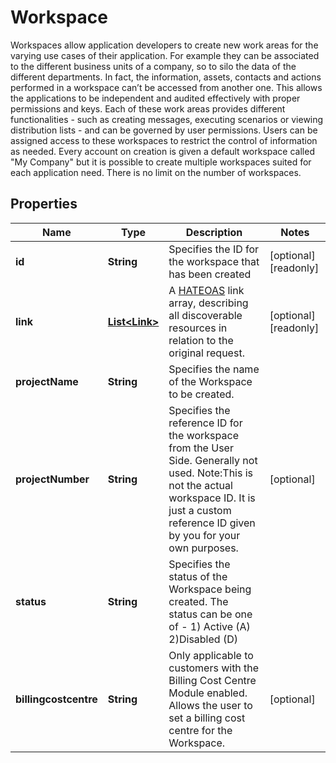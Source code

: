 

# Workspace

Workspaces allow application developers to create new work areas for the varying use cases of their application. For example they can be associated to the different business units of a company, so to silo the data of the different departments. In fact, the information, assets, contacts and actions performed in a workspace can’t be accessed from another one. This allows the applications to be independent and audited effectively with proper permissions and keys.  Each of these work areas provides different functionalities - such as creating messages, executing scenarios or viewing distribution lists - and can be governed by user permissions. Users can be assigned access to these workspaces to restrict the control of information as needed.  Every account on creation is given a default workspace called \"My Company\" but it is possible to create multiple workspaces suited for each application need. There is no limit on the number of workspaces.

## Properties

| Name | Type | Description | Notes |
|------------ | ------------- | ------------- | -------------|
|**id** | **String** | Specifies the ID for the workspace that has been created |  [optional] [readonly] |
|**link** | [**List&lt;Link&gt;**](Link.md) | A [HATEOAS](https://en.wikipedia.org/wiki/HATEOAS) link array, describing all discoverable resources in relation to the original request. |  [optional] [readonly] |
|**projectName** | **String** | Specifies the name of the Workspace to be created. |  |
|**projectNumber** | **String** | Specifies the reference ID for the workspace from the User Side. Generally not used. Note:This is not the actual workspace ID. It is just a custom reference ID given by you for your own purposes. |  [optional] |
|**status** | **String** | Specifies the status of the Workspace being created. The status can be one of - 1) Active (A) 2)Disabled (D) |  |
|**billingcostcentre** | **String** | Only applicable to customers with the Billing Cost Centre Module enabled. Allows the user to set a billing cost centre for the Workspace. |  [optional] |



